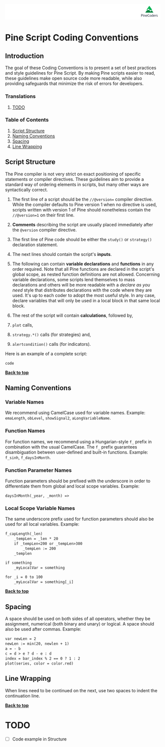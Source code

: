 
![logo](../../images/pinelong.png "Pine")

# Pine Script Coding Conventions

## Introduction

The goal of these Coding Conventions is to present a set of best practices and style guidelines for Pine Script. By making Pine scripts easier to read, these guidelines make open source code more readable, while also providing safeguards that minimize the risk of errors for developers.

### Translations

1. [TODO](#) 

### Table of Contents

1. [Script Structure](#script-structure)
1. [Naming Conventions](#naming-conventions)
1. [Spacing](#spacing)
1. [Line Wrapping](#line-wrapping)

## Script Structure

The Pine compiler is not very strict on exact positioning of specific statements or compiler directives. These guidelines aim to provide a standard way of ordering elements in scripts, but many other ways are syntactically correct.

1. The first line of a script should be the `//@version=` compiler directive. While the compiler defaults to Pine version 1 when no directive is used, scripts written with version 1 of Pine should nonetheless contain the `//@version=1` on their first line.

1. **Comments** describing the script are usually placed immediately after the `@version` compiler directive.

1. The first line of Pine code should be either the `study()` or `strategy()` declaration statement.

1. The next lines should contain the script's **inputs**.

1. The following can contain **variable declarations** and **functions** in any order required. Note that all Pine functions are declared in the script's global scope, as nested function definitions are not allowed. Concerning variable declarations, some scripts lend themselves to mass declarations and others will be more readable with a *declare as you need* style that distributes declarations with the code where they are used. It's up to each coder to adopt the most useful style. In any case, declare variables that will only be used in a local block in that same local block.

1. The rest of the script will contain **calculations**, followed by,

1. `plot` calls,
1. `strategy.*()` calls (for strategies) and,
1. `alertcondition()` calls (for indicators).

Here is an example of a complete script:

```
code
```

**[Back to top](#table-of-contents)**

## Naming Conventions

### Variable Names

We recommend using CamelCase used for variable names. Example: `emaLength`, `obLevel`, `showSignal2`, `aLongVariableName`.

### Function Names

For function names, we recommend using a Hungarian-style `f_` prefix in combination with the usual CamelCase. The `f_` prefix guarantees disambiguation between user-defined and built-in functions. Example: `f_sinh`, `f_daysInMonth`.

### Function Parameter Names

Function parameters should be prefixed with the underscore in order to differentiate them from global and local scope variables. Example:
```
daysInMonth(_year, _month) =>
```

### Local Scope Variable Names

The same underscore prefix used for function parameters should also be used for all local variables. Example:
```
f_capLength(_len)
    _tempLen = _len * 20
    if _tempLen<200 or _tempLen>300
        _tempLen := 200
    _templen
```
```
if something
    _myLocalVar = something
```
```
for _i = 0 to 100
    _myLocalVar = something[_i]
```

**[Back to top](#table-of-contents)**

## Spacing

A space should be used on both sides of all operators, whether they be assignment, numerical (both binary and unary) or logical. A space should also be used after commas. Example:
```
var newLen = 2
newLen := min(20, newlen + 1)
a = - b
c = d > e ? d - e : d
index = bar_index % 2 == 0 ? 1 : 2
plot(series, color = color.red)

```
## Line Wrapping

When lines need to be continued on the next, use two spaces to indent the continuation line.

**[Back to top](#table-of-contents)**

# TODO

- [ ] Code example in Structure


